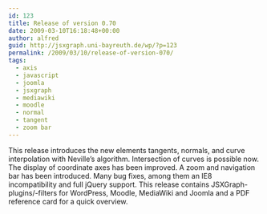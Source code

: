 ```yaml
---
id: 123
title: Release of version 0.70
date: 2009-03-10T16:18:48+00:00
author: alfred
guid: http://jsxgraph.uni-bayreuth.de/wp/?p=123
permalink: /2009/03/10/release-of-version-070/
tags:
  - axis
  - javascript
  - joomla
  - jsxgraph
  - mediawiki
  - moodle
  - normal
  - tangent
  - zoom bar
---
```

This release introduces the new elements tangents, normals, and curve interpolation with Neville&#8217;s algorithm. Intersection of curves is possible now. The display of coordinate axes has been improved. A zoom and navigation bar has been introduced. Many bug fixes, among them an IE8 incompatibility and full jQuery support. This release contains JSXGraph-plugins/-filters for WordPress, Moodle, MediaWiki and Joomla and a PDF reference card for a quick overview.